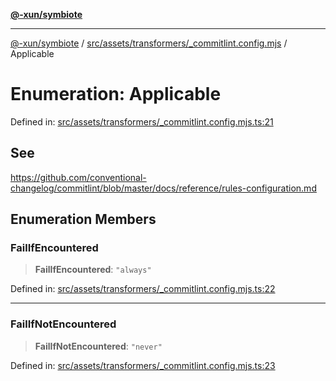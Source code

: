 [**@-xun/symbiote**](../../../../../README.md)

***

[@-xun/symbiote](../../../../../README.md) / [src/assets/transformers/\_commitlint.config.mjs](../README.md) / Applicable

# Enumeration: Applicable

Defined in: [src/assets/transformers/\_commitlint.config.mjs.ts:21](https://github.com/Xunnamius/symbiote/blob/5aba0025b9a2417f80cab078fc2ddb0b25903903/src/assets/transformers/_commitlint.config.mjs.ts#L21)

## See

https://github.com/conventional-changelog/commitlint/blob/master/docs/reference/rules-configuration.md

## Enumeration Members

### FailIfEncountered

> **FailIfEncountered**: `"always"`

Defined in: [src/assets/transformers/\_commitlint.config.mjs.ts:22](https://github.com/Xunnamius/symbiote/blob/5aba0025b9a2417f80cab078fc2ddb0b25903903/src/assets/transformers/_commitlint.config.mjs.ts#L22)

***

### FailIfNotEncountered

> **FailIfNotEncountered**: `"never"`

Defined in: [src/assets/transformers/\_commitlint.config.mjs.ts:23](https://github.com/Xunnamius/symbiote/blob/5aba0025b9a2417f80cab078fc2ddb0b25903903/src/assets/transformers/_commitlint.config.mjs.ts#L23)
